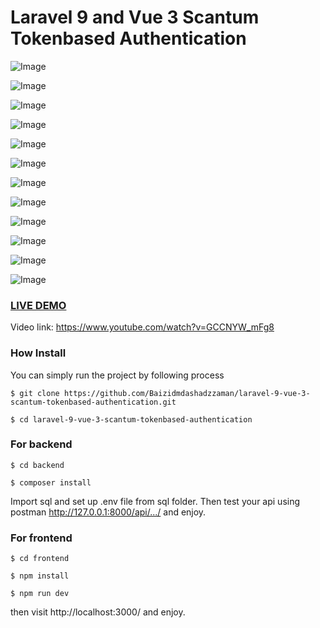# Laravel 9 and Vue 3 Scantum Tokenbased Authentication  

![Image](1.PNG?raw=true "Image")

![Image](2.PNG?raw=true "Image")

![Image](3.PNG?raw=true "Image")

![Image](4.PNG?raw=true "Image")

![Image](5.PNG?raw=true "Image")

![Image](6.PNG?raw=true "Image")

![Image](7.PNG?raw=true "Image")

![Image](8.PNG?raw=true "Image")

![Image](9.PNG?raw=true "Image")

![Image](10.PNG?raw=true "Image")

![Image](11.PNG?raw=true "Image")

![Image](12.PNG?raw=true "Image")

### <a href="https://www.youtube.com/watch?v=GCCNYW_mFg8">LIVE DEMO</a>
Video link: https://www.youtube.com/watch?v=GCCNYW_mFg8

### How Install

You can simply run the project by following process
```shell
$ git clone https://github.com/Baizidmdashadzzaman/laravel-9-vue-3-scantum-tokenbased-authentication.git
```
```shell
$ cd laravel-9-vue-3-scantum-tokenbased-authentication
```

### For backend

```shell
$ cd backend
```
```shell
$ composer install
```
Import sql and set up .env file from sql folder.
Then test your api using postman http://127.0.0.1:8000/api/.../ and enjoy.

### For frontend

```shell
$ cd frontend
```
```shell
$ npm install
```
```shell
$ npm run dev
```
then visit http://localhost:3000/  and enjoy.



